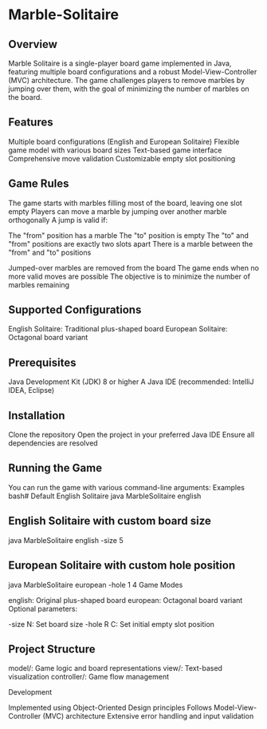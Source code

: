 # Marble-Solitaire
## Overview

Marble Solitaire is a single-player board game implemented in Java, featuring multiple board configurations and a robust Model-View-Controller (MVC) architecture. The game challenges players to remove marbles by jumping over them, with the goal of minimizing the number of marbles on the board.

## Features

Multiple board configurations (English and European Solitaire)
Flexible game model with various board sizes
Text-based game interface
Comprehensive move validation
Customizable empty slot positioning

## Game Rules

The game starts with marbles filling most of the board, leaving one slot empty
Players can move a marble by jumping over another marble orthogonally
A jump is valid if:

The "from" position has a marble
The "to" position is empty
The "to" and "from" positions are exactly two slots apart
There is a marble between the "from" and "to" positions


Jumped-over marbles are removed from the board
The game ends when no more valid moves are possible
The objective is to minimize the number of marbles remaining

## Supported Configurations

English Solitaire: Traditional plus-shaped board
European Solitaire: Octagonal board variant

## Prerequisites

Java Development Kit (JDK) 8 or higher
A Java IDE (recommended: IntelliJ IDEA, Eclipse)

## Installation

Clone the repository
Open the project in your preferred Java IDE
Ensure all dependencies are resolved

## Running the Game
You can run the game with various command-line arguments:
Examples
bash# Default English Solitaire
java MarbleSolitaire english

## English Solitaire with custom board size
java MarbleSolitaire english -size 5

## European Solitaire with custom hole position
java MarbleSolitaire european -hole 1 4
Game Modes

english: Original plus-shaped board
european: Octagonal board variant
Optional parameters:

-size N: Set board size
-hole R C: Set initial empty slot position



## Project Structure

model/: Game logic and board representations
view/: Text-based visualization
controller/: Game flow management

Development

Implemented using Object-Oriented Design principles
Follows Model-View-Controller (MVC) architecture
Extensive error handling and input validation
